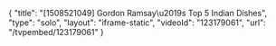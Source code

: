 {
    "title": "[1508521049] Gordon Ramsay\u2019s Top 5 Indian Dishes",
    "type": "solo",
    "layout": "iframe-static",
    "videoId": "123179061",
    "url": "\/tvpembed\/123179061"
}